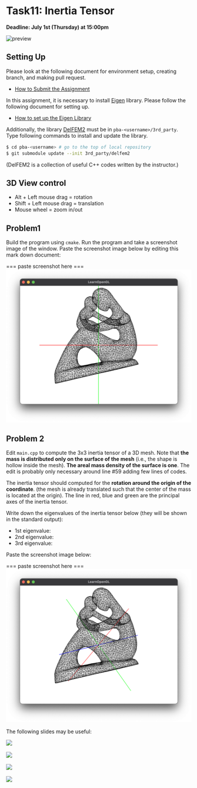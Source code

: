 # Task11: Inertia Tensor

**Deadline: July 1st (Thursday) at 15:00pm**

![preview](preview.png)

## Setting Up

Please look at the following document for environment setup, creating branch, and making pull request.

- [How to Submit the Assignment](../doc/submit.md)

In this assignment, it is necessary to install [Eigen](https://eigen.tuxfamily.org/index.php?title=Main_Page) library. Please follow the following document for setting up.    

- [How to set up the Eigen Library](../doc/setup_eigen.md)  

Additionally, the library [DelFEM2](https://github.com/nobuyuki83/delfem2) must be in `pba-<username>/3rd_party`.  
Type following commands to install and update the library.

```bash
$ cd pba-<username> # go to the top of local repository
$ git submodule update --init 3rd_party/delfem2
```

(DelFEM2 is a collection of useful C++ codes written by the instructor.)



## 3D View control

- Alt + Left mouse drag = rotation
- Shift + Left mouse drag = translation 
- Mouse wheel = zoom in/out
  


## Problem1

Build the program using `cmake`. 
Run the program and take a screenshot image of the window. Paste the screenshot image below by editing this mark down document:

=== paste screenshot here ===
![task11_P1_answer](task11_P1_answer.png)


## Problem 2

Edit `main.cpp` to compute the 3x3 inertia tensor of a 3D mesh.
Note that **the mass is distributed only on the surface of the mesh** (i.e., the shape is hollow inside the mesh).
**The areal mass density of the surface is one**. 
The edit is probably only necessary around line #59 adding few lines of codes.

The inertia tensor should computed for the **rotation around the origin of the coordinate**. 
(the mesh is already translated such that the center of the mass is located at the origin).
The line in red, blue and green are the principal axes of the inertia tensor.

Write down the eigenvalues of the inertia tensor below (they will be shown in the standard output):
- 1st eigenvalue: 
- 2nd eigenvalue: 
- 3rd eigenvalue: 


Paste the screenshot image below:

=== paste screenshot here ===
![task11_P2_answer](task11_P2_answer.png)


The following slides may be useful:

![](slide0.png)

![](slide1.png)

![](slide2.png)

![](slide3.png)











